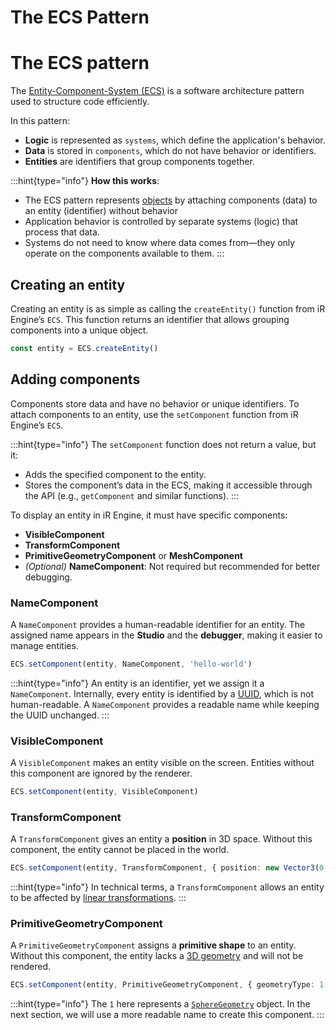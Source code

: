 # The ECS Pattern

# The ECS pattern

The [Entity-Component-System (ECS)](https://en.wikipedia.org/wiki/Entity_component_system) is a software architecture pattern used to structure code efficiently.

In this pattern:

- **Logic** is represented as `systems`, which define the application's behavior.
- **Data** is stored in `components`, which do not have behavior or identifiers.
- **Entities** are identifiers that group components together.

:::hint{type="info"}
**How this works**:

- The ECS pattern represents [objects](https://en.wikipedia.org/wiki/Object_\(computer_science\)) by attaching components (data) to an entity (identifier) without behavior
- Application behavior is controlled by separate systems (logic) that process that data.
- Systems do not need to know where data comes from—they only operate on the components available to them.
:::

## Creating an entity

Creating an entity is as simple as calling the `createEntity()` function from iR Engine’s `ECS`.
This function returns an identifier that allows grouping components into a unique object.

```typescript
const entity = ECS.createEntity()
```

## Adding components

Components store data and have no behavior or unique identifiers.
To attach components to an entity, use the `setComponent` function from iR Engine’s `ECS`.

:::hint{type="info"}
The `setComponent` function does not return a value, but it:

- Adds the specified component to the entity.
- Stores the component’s data in the ECS, making it accessible through the API (e.g., `getComponent` and similar functions).
:::

To display an entity in iR Engine, it must have specific components:

- **VisibleComponent**
- **TransformComponent**
- **PrimitiveGeometryComponent** or **MeshComponent**
- *(Optional)* **NameComponent**: Not required but recommended for better debugging.

### NameComponent

A `NameComponent` provides a human-readable identifier for an entity.
The assigned name appears in the **Studio** and the **debugger**, making it easier to manage entities.

```typescript
ECS.setComponent(entity, NameComponent, 'hello-world')
```

:::hint{type="info"}
An entity is an identifier, yet we assign it a `NameComponent`.
Internally, every entity is identified by a [UUID](https://en.wikipedia.org/wiki/Universally_unique_identifier), which is not human-readable.
A `NameComponent` provides a readable name while keeping the UUID unchanged.
:::

### VisibleComponent

A `VisibleComponent` makes an entity visible on the screen. Entities without this component are ignored by the renderer.

```typescript
ECS.setComponent(entity, VisibleComponent)
```

### TransformComponent

A `TransformComponent` gives an entity a **position** in 3D space. Without this component, the entity cannot be placed in the world.

```typescript
ECS.setComponent(entity, TransformComponent, { position: new Vector3(0, 1, 0) })
```

:::hint{type="info"}
In technical terms, a `TransformComponent` allows an entity to be affected by [linear transformations](https://en.wikipedia.org/wiki/Linear_transformation).
:::

### PrimitiveGeometryComponent

A `PrimitiveGeometryComponent` assigns a **primitive shape** to an entity. Without this component, the entity lacks a [3D geometry](https://en.wikipedia.org/wiki/Polygon_mesh) and will not be rendered.

```typescript
ECS.setComponent(entity, PrimitiveGeometryComponent, { geometryType: 1 })
```

:::hint{type="info"}
The `1` here represents a [`SphereGeometry`](https://github.com/ir-engine/ir-engine/blob/dev/packages/engine/src/scene/constants/GeometryTypeEnum.ts#L28) object.
In the next section, we will use a more readable name to create this component.
:::

